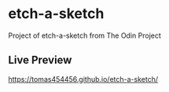 # etch-a-sketch

Project of etch-a-sketch from The Odin Project

## Live Preview

https://tomas454456.github.io/etch-a-sketch/